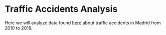 # Traffic Accidents Analysis

Here we will analyze data found [here](https://datos.madrid.es/portal/site/egob/) about traffic accidents in Madrid from 2010 to 2018.
